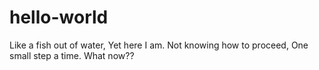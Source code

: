 # hello-world
Like a fish out of water,
Yet here I am.
Not knowing how to proceed,
One small step a time.
What now??
